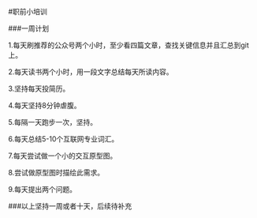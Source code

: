 #职前小培训


###一周计划


1.每天刷推荐的公众号两个小时，至少看四篇文章，查找关键信息并且汇总到git上。

2.每天读书两个小时，用一段文字总结每天所读内容。

3.坚持每天投简历。

4.每天坚持8分钟虐腹。

5.每隔一天跑步一次，坚持。

6.每天总结5-10个互联网专业词汇。

7.每天尝试做一个小的交互原型图。

8.尝试做原型图时描绘此需求。

9.每天提出两个问题。

###以上坚持一周或者十天，后续待补充



